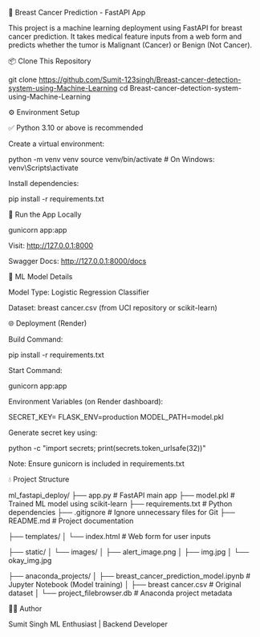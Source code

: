 🧠 Breast Cancer Prediction - FastAPI App

This project is a machine learning deployment using FastAPI for breast cancer prediction. It takes medical feature inputs from a web form and predicts whether the tumor is Malignant (Cancer) or Benign (Not Cancer).



📦 Clone This Repository

git clone https://github.com/Sumit-123singh/Breast-cancer-detection-system-using-Machine-Learning
cd Breast-cancer-detection-system-using-Machine-Learning

⚙️ Environment Setup

✅ Python 3.10 or above is recommended

Create a virtual environment:

python -m venv venv
source venv/bin/activate    # On Windows: venv\Scripts\activate

Install dependencies:

pip install -r requirements.txt

🚀 Run the App Locally

gunicorn app:app

Visit: http://127.0.0.1:8000

Swagger Docs: http://127.0.0.1:8000/docs

🧠 ML Model Details

Model Type: Logistic Regression Classifier

Dataset: breast cancer.csv (from UCI repository or scikit-learn)

🌐 Deployment (Render)

Build Command:

pip install -r requirements.txt

Start Command:

gunicorn app:app

Environment Variables (on Render dashboard):

SECRET_KEY=<your-secret-key-generated>
FLASK_ENV=production
MODEL_PATH=model.pkl

Generate secret key using:

python -c "import secrets; print(secrets.token_urlsafe(32))"

Note: Ensure gunicorn is included in requirements.txt

💧 Project Structure

ml_fastapi_deploy/
├── app.py                         # FastAPI main app
├── model.pkl                      # Trained ML model using scikit-learn
├── requirements.txt               # Python dependencies
├── .gitignore                     # Ignore unnecessary files for Git
├── README.md                      # Project documentation

├── templates/
│   └── index.html                 # Web form for user inputs

├── static/
│   └── images/
│       ├── alert_image.png
│       ├── img.jpg
│       └── okay_img.jpg

├── anaconda_projects/
│   ├── breast_cancer_prediction_model.ipynb  # Jupyter Notebook (Model training)
│   ├── breast cancer.csv                     # Original dataset
│   └── project_filebrowser.db                # Anaconda project metadata

👨‍💻 Author

Sumit Singh
ML Enthusiast | Backend Developer
